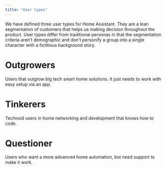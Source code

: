 ```yaml
---
title: "User types"
---
```


We have defined three user types for Home Assistant. They are a lean segmentation of customers that helps us making decision throughout the product. User types differ from traditional personas in that the segmentation criteria aren’t demographic and don’t personify a group into a single character with a fictitious background story. 

# Outgrowers

Users that outgrow big tech smart home solutions. It just needs to work with easy setup via an app.

# Tinkerers

Technoid users in home networking and development that knows how to code.

# Questioner

Users who want a more advanced home automation, but need support to make it work.
